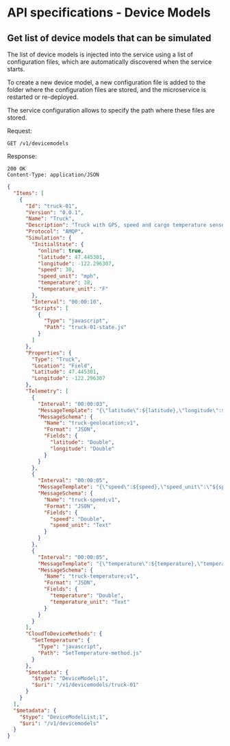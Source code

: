 API specifications - Device Models
==================================

## Get list of device models that can be simulated

The list of device models is injected into the service using a list of
configuration files, which are automatically discovered when the service starts.

To create a new device model, a new configuration file is added to the folder
where the configuration files are stored, and the microservice is restarted or re-deployed.

The service configuration allows to specify the path where these files are stored.

Request:
```
GET /v1/devicemodels
```

Response:
```
200 OK
Content-Type: application/JSON
```
```json
{
  "Items": [
    {
      "Id": "truck-01",
      "Version": "0.0.1",
      "Name": "Truck",
      "Description": "Truck with GPS, speed and cargo temperature sensors",
      "Protocol": "AMQP",
      "Simulation": {
        "InitialState": {
          "online": true,
          "latitude": 47.445301,
          "longitude": -122.296307,
          "speed": 30,
          "speed_unit": "mph",
          "temperature": 38,
          "temperature_unit": "F"
        },
        "Interval": "00:00:10",
        "Scripts": [
          {
            "Type": "javascript",
            "Path": "truck-01-state.js"
          }
        ]
      },
      "Properties": {
        "Type": "Truck",
        "Location": "Field",
        "Latitude": 47.445301,
        "Longitude": -122.296307
      },
      "Telemetry": [
        {
          "Interval": "00:00:03",
          "MessageTemplate": "{\"latitude\":${latitude},\"longitude\":${longitude}}",
          "MessageSchema": {
            "Name": "truck-geolocation;v1",
            "Format": "JSON",
            "Fields": {
              "latitude": "Double",
              "longitude": "Double"
            }
          }
        },
        {
          "Interval": "00:00:05",
          "MessageTemplate": "{\"speed\":${speed},\"speed_unit\":\"${speed_unit}\"}",
          "MessageSchema": {
            "Name": "truck-speed;v1",
            "Format": "JSON",
            "Fields": {
              "speed": "Double",
              "speed_unit": "Text"
            }
          }
        },
        {
          "Interval": "00:00:05",
          "MessageTemplate": "{\"temperature\":${temperature},\"temperature_unit\":\"${temperature_unit}\"}",
          "MessageSchema": {
            "Name": "truck-temperature;v1",
            "Format": "JSON",
            "Fields": {
              "temperature": "Double",
              "temperature_unit": "Text"
            }
          }
        }
      ],
      "CloudToDeviceMethods": {
        "SetTemperature": {
          "Type": "javascript",
          "Path": "SetTemperature-method.js"
        }
      },
      "$metadata": {
        "$type": "DeviceModel;1",
        "$uri": "/v1/devicemodels/truck-01"
      }
    }
  ],
  "$metadata": {
    "$type": "DeviceModelList;1",
    "$uri": "/v1/devicemodels"
  }
}
```
